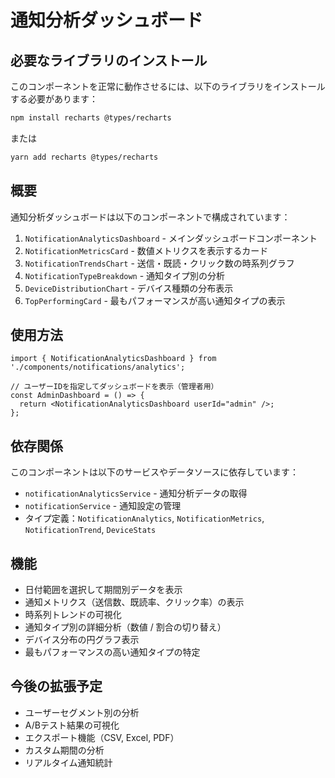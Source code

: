 # 通知分析ダッシュボード

## 必要なライブラリのインストール

このコンポーネントを正常に動作させるには、以下のライブラリをインストールする必要があります：

```bash
npm install recharts @types/recharts
```

または

```bash
yarn add recharts @types/recharts
```

## 概要

通知分析ダッシュボードは以下のコンポーネントで構成されています：

1. `NotificationAnalyticsDashboard` - メインダッシュボードコンポーネント
2. `NotificationMetricsCard` - 数値メトリクスを表示するカード
3. `NotificationTrendsChart` - 送信・既読・クリック数の時系列グラフ
4. `NotificationTypeBreakdown` - 通知タイプ別の分析
5. `DeviceDistributionChart` - デバイス種類の分布表示
6. `TopPerformingCard` - 最もパフォーマンスが高い通知タイプの表示

## 使用方法

```tsx
import { NotificationAnalyticsDashboard } from './components/notifications/analytics';

// ユーザーIDを指定してダッシュボードを表示（管理者用）
const AdminDashboard = () => {
  return <NotificationAnalyticsDashboard userId="admin" />;
};
```

## 依存関係

このコンポーネントは以下のサービスやデータソースに依存しています：

- `notificationAnalyticsService` - 通知分析データの取得
- `notificationService` - 通知設定の管理
- タイプ定義：`NotificationAnalytics`, `NotificationMetrics`, `NotificationTrend`, `DeviceStats`

## 機能

- 日付範囲を選択して期間別データを表示
- 通知メトリクス（送信数、既読率、クリック率）の表示
- 時系列トレンドの可視化
- 通知タイプ別の詳細分析（数値 / 割合の切り替え）
- デバイス分布の円グラフ表示
- 最もパフォーマンスの高い通知タイプの特定

## 今後の拡張予定

- ユーザーセグメント別の分析
- A/Bテスト結果の可視化
- エクスポート機能（CSV, Excel, PDF）
- カスタム期間の分析
- リアルタイム通知統計
